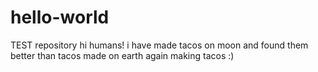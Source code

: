 # hello-world
TEST repository
hi humans!
i have made tacos on moon and found them better than tacos made on earth
again making tacos :)
